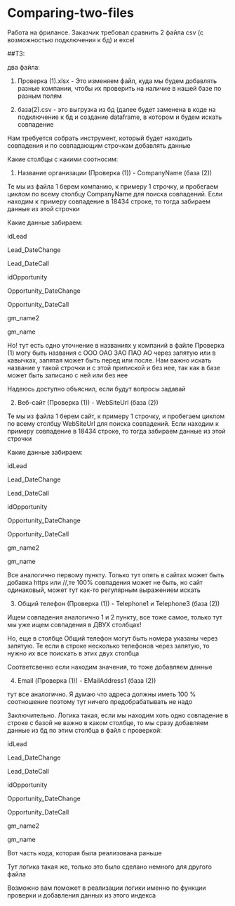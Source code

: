 # Comparing-two-files
Работа на фрилансе. Заказчик требовал сравнить 2 файла csv (с возможностью подключения к бд) и excel


##ТЗ:

два файла:

1) Проверка (1).xlsx - Это изменяем файл, куда мы будем добавлять разные компании, чтобы их проверить на наличие в нашей базе по разным полям

2) база(2).csv - это выгрузка из бд (далее будет заменена в коде на подключение к бд и создание dataframe, в котором и будем искать совпадение

Нам требуется собрать инструмент, который будет находить совпадения и по совпадающим строчкам добавлять данные

Какие столбцы с какими соотносим:

1) Название организации (Проверка (1)) - CompanyName (база (2))

 Те мы из файла 1 берем компанию, к примеру 1 строчку, и пробегаем циклом по всему столбцу CompanyName для поиска совпадений. Если находим к примеру совпадение в 18434 строке, то тогда забираем данные из этой строчки

Какие данные забираем:

idLead

Lead_DateChange

Lead_DateCall

idOpportunity

Opportunity_DateChange

Opportunity_DateCall

gm_name2

gm_name

Но! тут есть одно уточнение в названиях у компаний в файле Проверка (1) могу быть названия с ООО ОАО ЗАО ПАО АО через запятую или в кавычках, запятая может быть перед или после. Нам важно искать название у такой строчки и с этой припиской и без нее, так как в базе может быть записано с ней или без нее

Надеюсь доступно объяснил, если будут вопросы задавай

2) Веб-сайт (Проверка (1)) - WebSiteUrl (база (2))

Те мы из файла 1 берем сайт, к примеру 1 строчку, и пробегаем циклом по всему столбцу WebSiteUrl для поиска совпадений. Если находим к примеру совпадение в 18434 строке, то тогда забираем данные из этой строчки

Какие данные забираем:

idLead

Lead_DateChange

Lead_DateCall

idOpportunity

Opportunity_DateChange

Opportunity_DateCall

gm_name2

gm_name

Все аналогично первому пункту. Только тут опять в сайтах может быть добавка https или //,те 100% совпадения может не быть, но сайт одинаковый, может тут как-то регулярным выражением искать

3) Общий телефон (Проверка (1)) - Telephone1 и Telephone3 (база (2))

Ищем совпадения аналогично 1 и 2 пункту, все тоже самое, только тут мы уже ищем совпадения в ДВУХ столбцах!

Но, еще в столбце Общий телефон могут быть номера указаны через запятую. Те если в строке несколько телефонов через запятую, то нужно их все поискать в этих двух столбца

Соответсвенно если находим значения, то тоже добавляем данные

4) Email (Проверка (1)) - EMailAddress1 (база (2))

тут все аналогично. Я думаю что адреса должны иметь 100 % соотношение поэтому тут ничего предобрабатывать не надо

Заключительно. Логика такая, если мы находим хоть одно совпадение в строке с базой не важно в каком столбце, то мы сразу добавляем данные из бд по этим столбца в файл с проверкой:

idLead

Lead_DateChange

Lead_DateCall

idOpportunity

Opportunity_DateChange

Opportunity_DateCall

gm_name2

gm_name

Вот часть кода, которая была реализована раньше

Тут логика такая же, только это было сделано немного для другого файла

Возможно вам поможет в реализации логики именно по функции проверки и добавления данных из этого индекса
